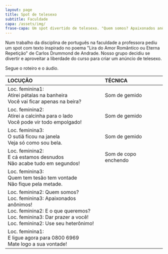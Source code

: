 ```yaml
---
layout: page
title: Spot de telesexo
subtitle: Faculdade
capa: /assets/img/
frase-capa: Um spot divertido de telesexo. "Quem somos? Apaixonados anônimos!"
---
```



Num trabalho da disciplina de português na faculdade a professora pediu um spot com texto inspirado no poema "Lira do Amor Romântico ou Eterna Repetição" de Carlos Drummond de Andrade. Nosso grupo decidiu se divertir e aproveitar a liberdade do curso para criar um anúncio de telesexo.

Segue o roteiro e o áudio.

<audio ref='Telesexo' src="https://github.com/ReMattazio/remattazio.github.io/blob/master/assets/mids/spot_sexo.mp3?raw=true" ></audio>


| LOCUÇÃO | TÉCNICA |
| :-- | :-- |
| Loc. feminina1: <br /> Atirei pétalas na banheira <br /> Você vai ficar apenas na beira? | Som de gemido |
| Loc. feminina2: <br /> Atirei a calcinha para o lado <br /> Você pode vir todo empolgado! | Som de gemido |
| Loc. feminina3: <br /> O sutiã ficou na janela <br /> Veja só como sou bela. | Som de gemido |
| Loc. feminina2: <br /> E cá estamos desnudos <br /> Não acabe tudo em segundos! | Som de copo enchendo |
| Loc. feminina3: <br /> Quem tem tesão tem vontade <br /> Não fique pela metade. |   |
| Loc. feminina2: Quem somos? <br /> Loc. feminina3: Apaixonados anônimos! <br /> Loc. feminina2: E o que queremos? <br /> Loc. feminina3: Dar prazer a você! <br /> Loc. feminina2: Use seu heterônimo! |   |
| Loc. feminina1: <br /> E ligue agora para 0800 6969 <br /> Mate logo a sua vontade! |   |
